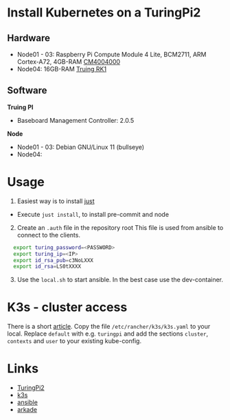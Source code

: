 # Install Kubernetes on a TuringPi2

## Hardware

- Node01 - 03: Raspberry Pi Compute Module 4 Lite, BCM2711, ARM Cortex-A72, 4GB-RAM [CM4004000](http://datasheets.raspberrypi.com/cm4/cm4-datasheet.pdf?_gl=1*18neyi7*_ga*MjA3Mjk1NDYzOC4xNzA4Njc4NTkz*_ga_22FD70LWDS*MTcwODY3ODU5My4xLjEuMTcwODY3ODYxNi4wLjAuMA..)
- Node04: 16GB-RAM [Truing RK1](https://docs.turingpi.com/docs/turing-rk1-specs-and-io-ports)

## Software

**Truing PI**

- Baseboard Management Controller: 2.0.5

**Node**

- Node01 - 03: Debian GNU/Linux 11 (bullseye)
- Node04:

# Usage

1. Easiest way is to install [just](https://github.com/casey/just)

- Execute `just install`, to install pre-commit and node

2. Create an `.auth` file in the repository root
   This file is used from ansible to connect to the clients.

```bash
  export turing_password=<PASSWORD>
  export turing_ip=<IP>
  export id_rsa_pub=c3NoLXXX
  export id_rsa=LS0tXXXX
```

3. Use the `local.sh` to start ansible. In the best case use the dev-container.

# K3s - cluster access

There is a short [article](https://docs.k3s.io/cluster-access).
Copy the file `/etc/rancher/k3s/k3s.yaml` to your local.
Replace `default` with e.g. `turingpi` and add the sections `cluster`, `contexts` and `user` to your existing kube-config.

# Links

- [TuringPi2](https://docs.turingpi.com)
- [k3s](https://docs.k3s.io/)
- [ansible](https://www.ansible.com/)
- [arkade](https://github.com/alexellis/arkade)
